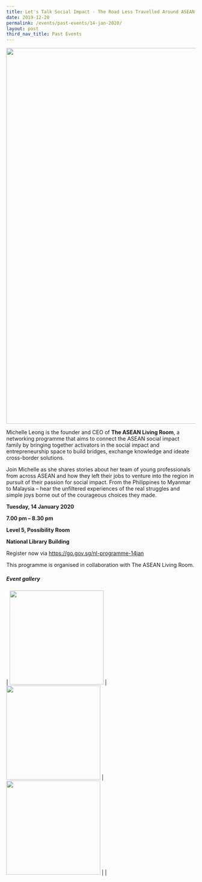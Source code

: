 ```yaml
---
title: Let's Talk Social Impact - The Road Less Travelled Around ASEAN
date: 2019-12-20
permalink: /events/past-events/14-jan-2020/
layout: post
third_nav_title: Past Events
---
```




<img src="\images\past-events\14-Jan-2020\EOA 14 Jan 2020_Image Banner 2.jpg" style="width:1000px;" />

Michelle Leong is the founder and CEO of **The ASEAN Living Room**, a networking programme that aims to connect the ASEAN social impact family by bringing together activators in the social impact and entrepreneurship space to build bridges, exchange knowledge and ideate cross-border solutions.

Join Michelle as she shares stories about her team of young professionals from across ASEAN and how they left their jobs to venture into the region in pursuit of their passion for social impact. From the Philippines to Myanmar to Malaysia – hear the unfiltered experiences of the real struggles and simple joys borne out of the courageous choices they made.

**Tuesday, 14 January 2020**

**7.00 pm – 8.30 pm**

**Level 5, Possibility Room**

**National Library Building**

Register now via <https://go.gov.sg/nl-programme-14jan>

 This programme is organised in collaboration with The ASEAN Living Room.

##### **Event gallery**

| <a href="\images\past-events\14-Jan-2020\image-1.jpg"><img src="\images\past-events\14-Jan-2020\image-1.jpg" style="width:250px;" /></a> | <a href="\images\past-events\14-Jan-2020\image-2.jpg"><img src="\images\past-events\14-Jan-2020\image-2.jpg" style="width:250px;" /></a> | <a href="\images\past-events\14-Jan-2020\image-3.jpg"><img src="\images\past-events\14-Jan-2020\image-3.jpg" style="width:250px;" /></a> |
| 